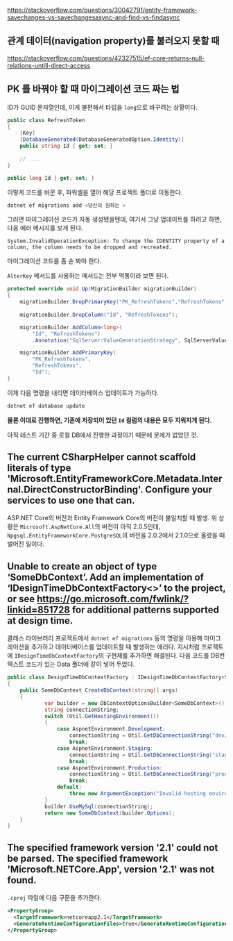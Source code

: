 https://stackoverflow.com/questions/30042791/entity-framework-savechanges-vs-savechangesasync-and-find-vs-findasync





## 관계 데이터(navigation property)를 불러오지 못할 때

https://stackoverflow.com/questions/42327515/ef-core-returns-null-relations-untill-direct-access





## PK 를 바꿔야 할 때 마이그레이션 코드 짜는 법

ID가 GUID 문자열인데,  이게 불편해서 타입을 `long`으로 바꾸려는 상황이다.

```c#
public class RefreshToken
{
    [Key]
    [DatabaseGenerated(DatabaseGeneratedOption.Identity)]
    public string Id { get; set; }
    
    // ....
}
```

```c#
public long Id { get; set; }
```

이렇게 코드를 바꾼 후, 파워셸을 열어 해당 프로젝트 폴더로 이동한다.



```powershell
dotnet ef migrations add <당신이 원하는 >
```



그러면 마이그레이션 코드가 자동 생성됐을텐데,  여기서 그냥 업데이트를 하려고 하면, 다음 에러 메시지를 보게 된다.

```
System.InvalidOperationException: To change the IDENTITY property of a column, the column needs to be dropped and recreated.
```



마이그레이션 코드를 좀 손 봐야 한다.

`AlterKey` 메서드를 사용하는 메서드는 전부 먹통이라 보면 된다.

```c#
protected override void Up(MigrationBuilder migrationBuilder)
{
    migrationBuilder.DropPrimaryKey("PK_RefreshTokens","RefreshTokens");
    
    migrationBuilder.DropColumn("Id", "RefreshTokens");

    migrationBuilder.AddColumn<long>(
        "Id", "RefreshTokens")
        .Annotation("SqlServer:ValueGenerationStrategy", SqlServerValueGenerationStrategy.IdentityColumn);

    migrationBuilder.AddPrimaryKey(
        "PK_RefreshTokens", 
        "RefreshTokens", 
        "Id");
}
```



이제 다음 명령을 내리면 데이터베이스 업데이트가 가능하다.

```powershell
dotnet ef database update
```



**물론 이대로 진행하면, 기존에 저장되어 있던 `Id` 컬럼의 내용은 모두 지워지게 된다.**

아직 테스트 기간 중 로컬 DB에서 진행한 과정이기 때문에 문제가 없었던 것.



## The current CSharpHelper cannot scaffold literals of type 'Microsoft.EntityFrameworkCore.Metadata.Internal.DirectConstructorBinding'. Configure your services to use one that can.

ASP.NET Core의 버전과 Entity Framework Core의 버전이 불일치할 때 발생. 위 상황은 `Microsoft.AspNetCore.All`의 버전이 아직 2.0.5인데, `Npgsql.EntityFrameworkCore.PostgreSQL`의 버전을 2.0.2에서 2.1.0으로 올렸을 때 벌어진 일이다.



## Unable to create an object of type ‘SomeDbContext’. Add an implementation of ‘IDesignTimeDbContextFactory<>’ to the project, or see <https://go.microsoft.com/fwlink/?linkid=851728> for additional patterns supported at design time.

클래스 라이브러리 프로젝트에서 `dotnet ef migrations` 등의 명령을 이용해 마이그레이션을 추가하고 데이터베이스를 업데이트할 때 발생하는 에러다. 지시처럼 프로젝트에 `IDesignTimeDbContextFactory`의 구현체를 추가하면 해결된다. 다음 코드를 DB컨텍스트 코드가 있는 Data 폴더에 같이 넣어 두었다.

```csharp
public class DesignTimeDbContextFactory : IDesignTimeDbContextFactory<SomeDbContext>
{
    public SomeDbContext CreateDbContext(string[] args)
    {
            var builder = new DbContextOptionsBuilder<SomeDbContext>();
            string connectionString;
            switch (Util.GetHostingEnvironment())
            {
                case AspnetEnvironment.Development:
                    connectionString = Util.GetDbConnectionString("dev/Some/MySql");
                    break;
                case AspnetEnvironment.Staging:
                    connectionString = Util.GetDbConnectionString("stage/Some/MySql");
                    break;
                case AspnetEnvironment.Production:
                    connectionString = Util.GetDbConnectionString("prod/Some/MySql");
                    break;
                default:
                    throw new ArgumentException("Invalid hosting enviroment variable");
            }
            builder.UseMySql(connectionString);
            return new SomeDbContext(builder.Options);
    }
}
```



## The specified framework version '2.1' could not be parsed. The specified framework 'Microsoft.NETCore.App', version '2.1' was not found.
`.cproj` 파일에 다음 구문을 추가한다.

```xml
<PropertyGroup>
  <TargetFramework>netcoreapp2.1</TargetFramework>
  <GenerateRuntimeConfigurationFiles>true</GenerateRuntimeConfigurationFiles>
</PropertyGroup>
```


